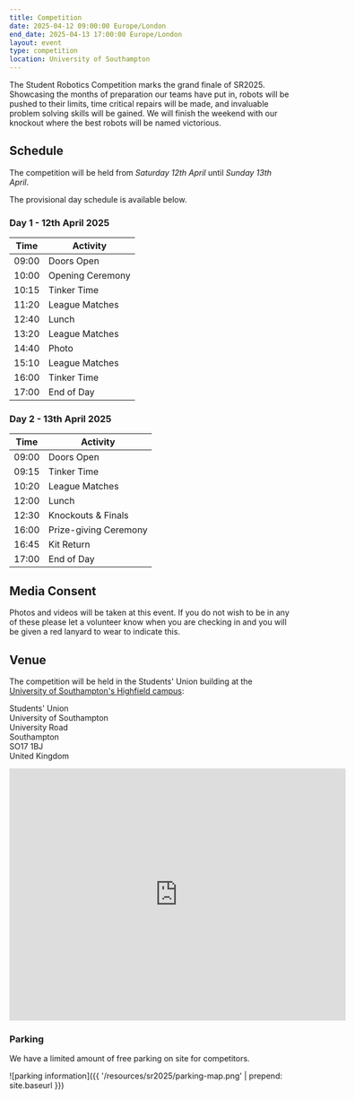 ```yaml
---
title: Competition
date: 2025-04-12 09:00:00 Europe/London
end_date: 2025-04-13 17:00:00 Europe/London
layout: event
type: competition
location: University of Southampton
---
```


The Student Robotics Competition marks the grand finale of SR2025.
Showcasing the months of preparation our teams have put in, robots will be pushed to their limits, time critical repairs will be made, and invaluable problem solving skills will be gained.
We will finish the weekend with our knockout where the best robots will be named victorious.

## Schedule

The competition will be held from _Saturday 12th April_ until _Sunday 13th April_.

The provisional day schedule is available below.

### Day 1 - 12th April 2025

| Time  | Activity         |
| ----- | ---------------- |
| 09:00 | Doors Open       |
| 10:00 | Opening Ceremony |
| 10:15 | Tinker Time      |
| 11:20 | League Matches   |
| 12:40 | Lunch            |
| 13:20 | League Matches   |
| 14:40 | Photo            |
| 15:10 | League Matches   |
| 16:00 | Tinker Time      |
| 17:00 | End of Day       |

### Day 2 - 13th April 2025

| Time  | Activity              |
| ----- | --------------------- |
| 09:00 | Doors Open            |
| 09:15 | Tinker Time           |
| 10:20 | League Matches        |
| 12:00 | Lunch                 |
| 12:30 | Knockouts & Finals    |
| 16:00 | Prize-giving Ceremony |
| 16:45 | Kit Return            |
| 17:00 | End of Day            |

## Media Consent

Photos and videos will be taken at this event.
If you do not wish to be in any of these please let a volunteer know when you are checking in and you will be given a red lanyard to wear to indicate this.

## Venue

The competition will be held in the Students' Union building at the [University of Southampton's Highfield campus][soton-campus-directions]:

Students' Union<br>
University of Southampton<br>
University Road<br>
Southampton<br>
SO17 1BJ<br>
United Kingdom<br>

<iframe title="Map highlighting the location of the venue" src="https://www.google.com/maps/embed?pb=!1m18!1m12!1m3!1d2514.4224296392836!2d-1.399433684090786!3d50.934400360256014!2m3!1f0!2f0!3f0!3m2!1i1024!2i768!4f13.1!3m3!1m2!1s0x487473f7089148ab%3A0xaeeea75e9ec72c88!2sUniversity+of+Southampton+Students&#39;+Union+(SUSU)!5e0!3m2!1sen!2suk!4v1551272133022" width="600" height="450" frameborder="0" style="border:0" allowfullscreen></iframe>

### Parking

We have a limited amount of free parking on site for competitors.

![parking information]({{ '/resources/sr2025/parking-map.png' | prepend: site.baseurl }})

[soton-campus-directions]: https://www.southampton.ac.uk/student-life/campuses/highfield
